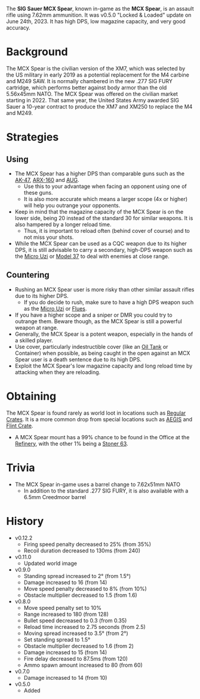The **SIG Sauer MCX Spear**, known in-game as the **MCX Spear**, is an assault rifle using 7.62mm ammunition. It was v0.5.0 "Locked & Loaded" update on June 24th, 2023. It has high DPS, low magazine capacity, and very good accuracy.

# Background

The MCX Spear is the civilian version of the XM7, which was selected by the US military in early 2019 as a potential replacement for the M4 carbine and M249 SAW. It is normally chambered in the new .277 SIG FURY cartridge, which performs better against body armor than the old 5.56x45mm NATO. The MCX Spear was offered on the civilian market starting in 2022. That same year, the United States Army awarded SIG Sauer a 10-year contract to produce the XM7 and XM250 to replace the M4 and M249.

# Strategies

## Using

- The MCX Spear has a higher DPS than comparable guns such as the [AK-47](/weapons/guns/ak47), [ARX-160](/weapons/guns/arx160) and [AUG](/weapons/guns/aug).
  - Use this to your advantage when facing an opponent using one of these guns.
  - It is also more accurate which means a larger scope (4x or higher) will help you outrange your opponents.
- Keep in mind that the magazine capacity of the MCX Spear is on the lower side, being 20 instead of the standard 30 for similar weapons. It is also hampered by a longer reload time.
  - Thus, it is important to reload often (behind cover of course) and to not miss your shots.
- While the MCX Spear can be used as a CQC weapon due to its higher DPS, it is still advisable to carry a secondary, high-DPS weapon such as the [Micro Uzi](/weapons/guns/micro_uzi) or [Model 37](/weapons/guns/model_37) to deal with enemies at close range.

## Countering

- Rushing an MCX Spear user is more risky than other similar assault rifles due to its higher DPS.
  - If you do decide to rush, make sure to have a high DPS weapon such as the [Micro Uzi](/weapons/guns/micro_uzi) or [Flues](/weapons/guns/flues).
- If you have a higher scope and a sniper or DMR you could try to outrange them. Beware though, as the MCX Spear is still a powerful weapon at range.
- Generally, the MCX Spear is a potent weapon, especially in the hands of a skilled player.
- Use cover, particularly indestructible cover (like an [Oil Tank](/obstacles/oil_tank) or Container) when possible, as being caught in the open against an MCX Spear user is a death sentence due to its high DPS.
- Exploit the MCX Spear's low magazine capacity and long reload time by attacking when they are reloading.

# Obtaining

The MCX Spear is found rarely as world loot in locations such as [Regular Crates](/obstacles/regular_crate). It is a more common drop from special locations such as [AEGIS](/obstacles/aegis_crate) and [Flint Crate](/obstacles/flint_crate).

- A MCX Spear mount has a 99% chance to be found in the Office at the [Refinery](/buildings/refinery), with the other 1% being a [Stoner 63](/weapons/guns/stoner_63).

# Trivia

- The MCX Spear in-game uses a barrel change to 7.62x51mm NATO
  - In addition to the standard .277 SIG FURY, it is also available with a 6.5mm Creedmoor barrel

# History

- v0.12.2
  - Firing speed penalty decreased to 25% (from 35%)
  - Recoil duration decreased to 130ms (from 240)
- v0.11.0
  - Updated world image
- v0.9.0
  - Standing spread increased to 2° (from 1.5°)
  - Damage increased to 16 (from 14)
  - Move speed penalty decreased to 8% (from 10%)
  - Obstacle multiplier decreased to 1.5 (from 1.6)
- v0.8.0
  - Move speed penalty set to 10%
  - Range increased to 180 (from 128)
  - Bullet speed decreased to 0.3 (from 0.35)
  - Reload time increased to 2.75 seconds (from 2.5)
  - Moving spread increased to 3.5° (from 2°)
  - Set standing spread to 1.5°
  - Obstacle multiplier decreased to 1.6 (from 2)
  - Damage increased to 15 (from 14)
  - Fire delay decreased to 87.5ms (from 120)
  - Ammo spawn amount increased to 80 (from 60)
- v0.7.0
  - Damage increased to 14 (from 10)
- v0.5.0
  - Added
